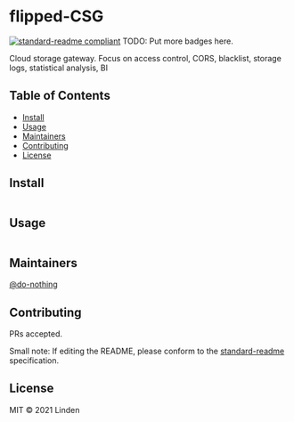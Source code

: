 # flipped-CSG

[![standard-readme compliant](https://img.shields.io/badge/standard--readme-OK-green.svg?style=flat-square)](https://github.com/RichardLitt/standard-readme)
TODO: Put more badges here.

Cloud storage gateway.
Focus on access control, CORS, blacklist, storage logs, statistical analysis, BI

## Table of Contents

- [Install](#install)
- [Usage](#usage)
- [Maintainers](#maintainers)
- [Contributing](#contributing)
- [License](#license)

## Install

```
```

## Usage

```
```

## Maintainers

[@do-nothing](https://github.com/do-nothing)

## Contributing

PRs accepted.

Small note: If editing the README, please conform to the [standard-readme](https://github.com/RichardLitt/standard-readme) specification.

## License

MIT © 2021 Linden
